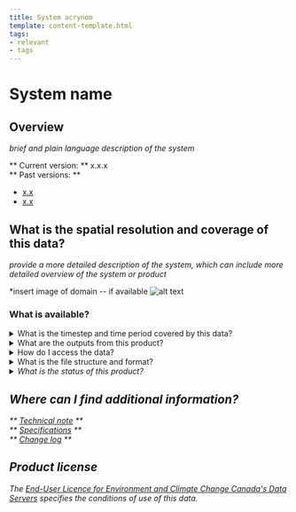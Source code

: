 ```yaml
---
title: System acrynom 
template: content-template.html
tags: 
- relevant
- tags
---
```


# **System name** 

## **Overview**

<p>

*brief and plain language description of the system*

</p>

** Current version: ** x.x.x
<br>
** Past versions: **

* [x.x](./previous_versions/old_version.md)
* [x.x](./previous_versions/old_version.md)


## **What is the spatial resolution and coverage of this data?**

<p>

*provide a more detailed description of the system, which can include more detailed overview of the system or product*

</p>

*insert image of domain -- if available 
![alt text](domain-images/domain.png)

### **What is available?**

<details>
<summary>What is the timestep and time period covered by this data? </summary>
<br>
<p> describe temporal resolution here </p>
</details>


<details>
<br>
<summary>What are the outputs from this product? </summary>
<ul>
<li> List items like this </li>
<li> add <code> boxed words</code> like this 
</ul>
<h5>Outputs currently available via NetCDF</h5>
<div class="table-wrapper">
	<table>
		<thead>
			<tr>
				<th>Variable </th>
				<th>Variable long name</th>
				<th>Unit </th>
				<th>Level </th>
				<th>Frequency (analysis/forecast) </th>
			</tr>
		</thead>
		<tbody>
			<tr>
				<td>DISC</td>
				<td>Dischard</td>
				<td>-</td>
				<td>-</td>
				<td>-</td>
			</tr>
	</table>
</div>
</details>

<details>
<summary>How do I access the data? </summary>
<br>
<p> <i> Currently system_name data is only available through ECCC's internal Science Network.</i> </p>
</details>

<details>
<summary>What is the file structure and format?</summary>
<br>
<i> Currently system_name data is available in NetCDF file format, click   <a href = "../../../data_access/file_formats/file_formats">  here  </a>  information on file formats <i>
<ul>
<li> List items like this </li>
<li> add <code> boxed words</code> like this 
</ul>
<br>
<br>
</details>

<details>
<summary> What is the status of this product? </summary>
<br>
<b>Current Status</b>: Experimental
<br>
<p> click  <a href = "../../../additional_information/Operational-statuses/operational-status">  here  </a>  for descriptions of various operational statuses </p>
</details>

## **Where can I find additional information?**

** [Technical note](documentation/documentation-name) **
<br>
** [Specifications](./) **
<br> 
** [Change log](./path/to/doc) **

## **Product license**

The [End-User Licence for Environment and Climate Change Canada's Data Servers](../../license/license.md) specifies the conditions of use of this data.

 